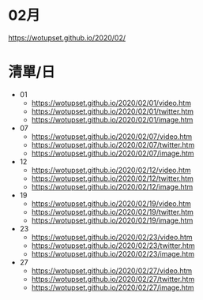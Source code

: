 # 02月
https://wotupset.github.io/2020/02/

# 清單/日
+ 01
  + https://wotupset.github.io/2020/02/01/video.htm 
  + https://wotupset.github.io/2020/02/01/twitter.htm  
  + https://wotupset.github.io/2020/02/01/image.htm 
+ 07
  + https://wotupset.github.io/2020/02/07/video.htm 
  + https://wotupset.github.io/2020/02/07/twitter.htm  
  + https://wotupset.github.io/2020/02/07/image.htm 
+ 12
  + https://wotupset.github.io/2020/02/12/video.htm 
  + https://wotupset.github.io/2020/02/12/twitter.htm  
  + https://wotupset.github.io/2020/02/12/image.htm 
+ 19
  + https://wotupset.github.io/2020/02/19/video.htm 
  + https://wotupset.github.io/2020/02/19/twitter.htm  
  + https://wotupset.github.io/2020/02/19/image.htm 
+ 23
  + https://wotupset.github.io/2020/02/23/video.htm 
  + https://wotupset.github.io/2020/02/23/twitter.htm  
  + https://wotupset.github.io/2020/02/23/image.htm 
+ 27
  + https://wotupset.github.io/2020/02/27/video.htm 
  + https://wotupset.github.io/2020/02/27/twitter.htm  
  + https://wotupset.github.io/2020/02/27/image.htm 

